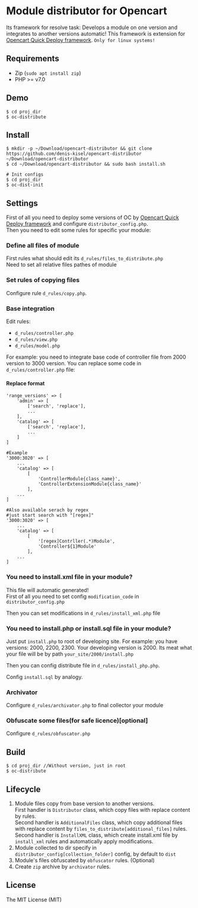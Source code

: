 # Module distributor for Opencart

Its framework for resolve task: Develops a module on one version and integrates to another versions automatic! This framework is extension for [Opencart Quick Deploy framework](https://github.com/denis-kisel/opencart-deploy).
`Only for linux systems!`

## Requirements
- Zip (`sudo apt install zip`)
- PHP >= v7.0

## Demo
```
$ cd proj_dir
$ oc-distribute
```


## Install
```
$ mkdir -p ~/Download/opencart-distributor && git clone https://github.com/denis-kisel/opencart-distributor ~/Download/opencart-distributor
$ cd ~/Download/opencart-distributor && sudo bash install.sh

# Init configs
$ cd proj_dir
$ oc-dist-init
```

## Settings
First of all you need to deploy some versions of OC by [Opencart Quick Deploy framework](https://github.com/denis-kisel/opencart-deploy) and configure `distributor_config.php`.  
Then you need to edit some rules for specific your module:


### Define all files of module
First rules what should edit its `d_rules/files_to_distribute.php`   
Need to set all relative files pathes of module

### Set rules of copying files
Configure rule `d_rules/copy.php`. 


### Base integration
Edit rules: 
- `d_rules/controller.php`
- `d_rules/view.php`
- `d_rules/model.php`
  
For example: you need to integrate base code of controller file from 2000 version to 3000 version. You can replace some code in `d_rules/controller.php` file:

#### Replace format
```
'range_versions' => [
    'admin' => [
        ['search', 'replace'],
        ...
    ],
    'catalog' => [
        ['search', 'replace'],
        ...
    ]
]

#Example
'3000:3020' => [                
    ...
    'catalog' => [
        [
            'ControllerModule{class_name}',
            'ControllerExtensionModule{class_name}'
        ],
    ...
]

#Also available serach by regex 
#just start search with "[regex]"
'3000:3020' => [                
    ...
    'catalog' => [
        [
            '[regex]Contrller(.*)Module',
            'Controller${1}Module'
        ],
    ...
]
```


### You need to install.xml file in your module?
This file will automatic generated!  
First of all you need to set config `modification_code` in `distributor_config.php`

Then you can set modifications in `d_rules/install_xml.php` file


### You need to install.php or install.sql file in your module?
Just put `install.php` to root of developing site. For example: you have versions: 2000, 2200, 2300. Your developing version is 2000. Its meat what your file will be by path `your_site/2000/install.php`

Then you can config distribute file in `d_rules/install_php.php`.  

Config `install.sql` by analogy.


### Archivator
Configure `d_rules/archivator.php` to final collector your module


### Obfuscate some files(for safe licence)[optional]
Configure `d_rules/obfuscator.php`


## Build
```
$ cd proj_dir //Without version, just in root
$ oc-distribute
```

## Lifecycle
1. Module files copy from base version to another versions.  
First handler is `Distributor` class, which copy files with replace content by rules.  
Second handler is `AdditionalFiles` class, which copy additional files with replace content by `files_to_distribute[additional_files]` rules.  
Second handler is `InstallXML` class, which create install.xml file by `install_xml` rules and automatically apply modifications.  
1. Module collected to dir specify in `distributor_config[collection_folder]` config, by default to `dist`
1. Module's files obfuscated by `obfuscator` rules. (Optional)
1. Create `zip` archive by `archivator` rules.

## License
The MIT License (MIT)